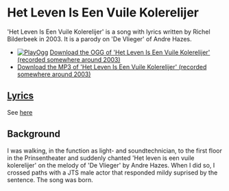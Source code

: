 # Het Leven Is Een Vuile Kolerelijer

'Het Leven Is Een Vuile Kolerelijer' is a song with lyrics written by
Richel Bilderbeek in 2003. It is a parody on 'De Vlieger' of Andre Hazes.

- [![PlayOgg](http://static.fsf.org/playogg/Play_ogg_80x15.png "I support PlayOgg!")](http://playogg.org)
  [Download the OGG of 'Het Leven Is Een Vuile Kolerelijer' (recorded somewhere around 2003)](http://www.richelbilderbeek.nl/CD03_07HetLevenIsEenVuileKolerelijer.ogg)
- [Download the MP3 of 'Het Leven Is Een Vuile Kolerelijer' (recorded somewhere around 2003)](http://www.richelbilderbeek.nl/CD03_07HetLevenIsEenVuileKolerelijer.mp3)

## [Lyrics](19_het_leven_is_een_vuile_kolerelijer.txt)

See [here](19_het_leven_is_een_vuile_kolerelijer.txt)

## Background

I was walking, in the function as light- and soundtechnician,
to the first floor in the Prinsentheater
and suddenly chanted 'Het leven is een vuile kolerelijer'
on the melody of 'De Vlieger' by Andre Hazes. When
I did so, I crossed paths with a JTS male actor that responded
mildy suprised by the sentence. The song was born.
